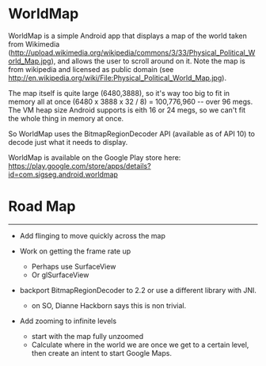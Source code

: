 # WorldMap
WorldMap is a simple Android app that displays a map of the world taken from Wikimedia (http://upload.wikimedia.org/wikipedia/commons/3/33/Physical_Political_World_Map.jpg), and allows the user to scroll around on it. Note the map is from wikipedia and licensed as public domain (see http://en.wikipedia.org/wiki/File:Physical_Political_World_Map.jpg).

The map itself is quite large (6480,3888), so it's way too big to fit in memory all at once (6480 x 3888 x 32 / 8) = 100,776,960 -- over 96 megs. The VM heap size Android supports is eith 16 or 24 megs, so we can't fit the whole thing in memory at once.

So WorldMap uses the BitmapRegionDecoder API (available as of API 10) to decode just what it needs to display.

WorldMap is available on the Google Play store here: https://play.google.com/store/apps/details?id=com.sigseg.android.worldmap

# Road Map
--------
* Add flinging to move quickly across the map

* Work on getting the frame rate up
  * Perhaps use SurfaceView
  * Or glSurfaceView

* backport BitmapRegionDecoder to 2.2 or use a different library with JNI.
  * on SO, Dianne Hackborn says this is non trivial.

* Add zooming to infinite levels
  * start with the map fully unzoomed
  * Calculate where in the world we are once we get to a certain level, then create an intent to start Google Maps.
